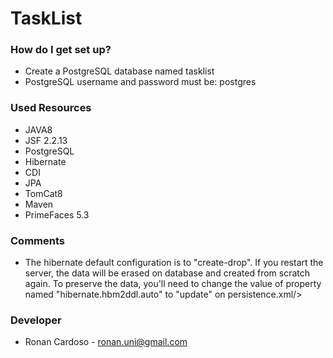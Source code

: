 # TaskList #

### How do I get set up? ###

* Create a PostgreSQL database named tasklist
* PostgreSQL username and password must be: postgres

### Used Resources ###

* JAVA8
* JSF 2.2.13 
* PostgreSQL
* Hibernate
* CDI
* JPA
* TomCat8
* Maven
* PrimeFaces 5.3

### Comments ###

* The hibernate default configuration is to "create-drop". If you restart the server, the data will be erased on database and created from scratch again. To preserve the data, you'll need to change the value of property named "hibernate.hbm2ddl.auto" to "update" on persistence.xml/>

### Developer ###

* Ronan Cardoso - ronan.uni@gmail.com